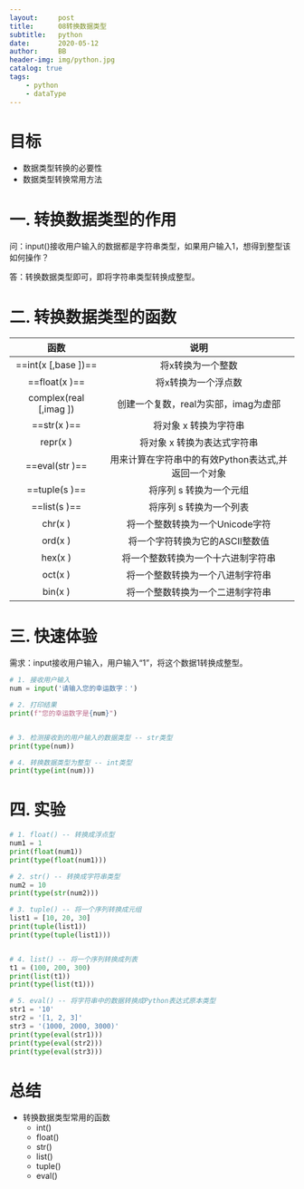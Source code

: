 ```yaml
---
layout:     post
title:      08转换数据类型
subtitle:   python
date:       2020-05-12
author:     BB
header-img: img/python.jpg
catalog: true
tags:
    - python
    - dataType
---
```


# 目标

- 数据类型转换的必要性
- 数据类型转换常用方法

# 一. 转换数据类型的作用

问：input()接收用户输入的数据都是字符串类型，如果用户输入1，想得到整型该如何操作？

答：转换数据类型即可，即将字符串类型转换成整型。

# 二. 转换数据类型的函数

|          函数          |                        说明                         |
| :--------------------: | :-------------------------------------------------: |
|  ==int(x [,base ])==   |                  将x转换为一个整数                  |
|     ==float(x )==      |                 将x转换为一个浮点数                 |
| complex(real [,imag ]) |        创建一个复数，real为实部，imag为虚部         |
|      ==str(x )==       |                将对象 x 转换为字符串                |
|        repr(x )        |             将对象 x 转换为表达式字符串             |
|     ==eval(str )==     | 用来计算在字符串中的有效Python表达式,并返回一个对象 |
|     ==tuple(s )==      |               将序列 s 转换为一个元组               |
|      ==list(s )==      |               将序列 s 转换为一个列表               |
|        chr(x )         |           将一个整数转换为一个Unicode字符           |
|        ord(x )         |           将一个字符转换为它的ASCII整数值           |
|        hex(x )         |         将一个整数转换为一个十六进制字符串          |
|        oct(x )         |          将一个整数转换为一个八进制字符串           |
|        bin(x )         |          将一个整数转换为一个二进制字符串           |

# 三. 快速体验

需求：input接收用户输入，用户输入“1”，将这个数据1转换成整型。

``` python
# 1. 接收用户输入
num = input('请输入您的幸运数字：')

# 2. 打印结果
print(f"您的幸运数字是{num}")


# 3. 检测接收到的用户输入的数据类型 -- str类型
print(type(num))

# 4. 转换数据类型为整型 -- int类型
print(type(int(num)))
```

# 四. 实验

``` python
# 1. float() -- 转换成浮点型
num1 = 1
print(float(num1))
print(type(float(num1)))

# 2. str() -- 转换成字符串类型
num2 = 10
print(type(str(num2)))

# 3. tuple() -- 将一个序列转换成元组
list1 = [10, 20, 30]
print(tuple(list1))
print(type(tuple(list1)))


# 4. list() -- 将一个序列转换成列表
t1 = (100, 200, 300)
print(list(t1))
print(type(list(t1)))

# 5. eval() -- 将字符串中的数据转换成Python表达式原本类型
str1 = '10'
str2 = '[1, 2, 3]'
str3 = '(1000, 2000, 3000)'
print(type(eval(str1)))
print(type(eval(str2)))
print(type(eval(str3)))
```

# 总结

- 转换数据类型常用的函数
  - int()
  - float()
  - str()
  - list()
  - tuple()
  - eval()